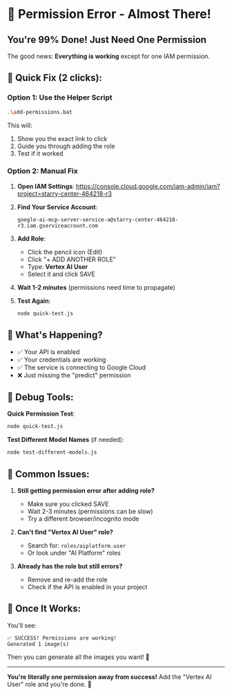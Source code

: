 # 🚨 Permission Error - Almost There!

## You're 99% Done! Just Need One Permission

The good news: **Everything is working** except for one IAM permission.

## 🔧 Quick Fix (2 clicks):

### Option 1: Use the Helper Script
```bash
.\add-permissions.bat
```
This will:
1. Show you the exact link to click
2. Guide you through adding the role
3. Test if it worked

### Option 2: Manual Fix

1. **Open IAM Settings**: https://console.cloud.google.com/iam-admin/iam?project=starry-center-464218-r3

2. **Find Your Service Account**:
   ```
   google-ai-mcp-server-service-a@starry-center-464218-r3.iam.gserviceaccount.com
   ```

3. **Add Role**:
   - Click the pencil icon (Edit)
   - Click "+ ADD ANOTHER ROLE"
   - Type: **Vertex AI User**
   - Select it and click SAVE

4. **Wait 1-2 minutes** (permissions need time to propagate)

5. **Test Again**:
   ```bash
   node quick-test.js
   ```

## 🎯 What's Happening?

- ✅ Your API is enabled
- ✅ Your credentials are working
- ✅ The service is connecting to Google Cloud
- ❌ Just missing the "predict" permission

## 🧪 Debug Tools:

**Quick Permission Test**:
```bash
node quick-test.js
```

**Test Different Model Names** (if needed):
```bash
node test-different-models.js
```

## 📌 Common Issues:

1. **Still getting permission error after adding role?**
   - Make sure you clicked SAVE
   - Wait 2-3 minutes (permissions can be slow)
   - Try a different browser/incognito mode

2. **Can't find "Vertex AI User" role?**
   - Search for: `roles/aiplatform.user`
   - Or look under "AI Platform" roles

3. **Already has the role but still errors?**
   - Remove and re-add the role
   - Check if the API is enabled in your project

## 🎉 Once It Works:

You'll see:
```
✅ SUCCESS! Permissions are working!
Generated 1 image(s)
```

Then you can generate all the images you want! 🎨

---

**You're literally one permission away from success!** Add the "Vertex AI User" role and you're done. 🚀
